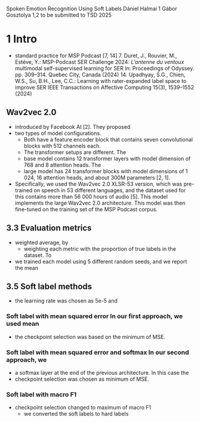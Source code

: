 Spoken Emotion Recognition Using Soft Labels
Dániel Halmai 1 Gábor Gosztolya 1,2
to be submitted to TSD 2025 

# 1 Intro

* standard practice for MSP Podcast [7, 14]
  7. Duret, J., Rouvier, M., Estéve, Y.: MSP-Podcast SER Challenge 2024:
    _L’antenne du ventoux_ multimodal self-supervised learning for SER
    In: Proceedings of Odyssey. pp. 309–314. Quebec City, Canada (2024)
  14. Upadhyay, S.G., Chien, W.S., Su, B.H., Lee, C.C.:
    Learning with rater-expanded label space to improve SER
    IEEE Transactions on Affective Computing 15(3), 1539–1552 (2024)

## Wav2vec 2.0

* introduced by Facebook AI [2]. They proposed 
* two types of model configurations. 
  * Both have a feature encoder block that contains seven convolutional blocks
    with 512 channels each. 
  * The transformer setups are different. The 
  * base model contains 12 transformer layers with model dimension of 768 and 8
    attention heads. The 
  * large model has 24 transformer blocks with model dimensions of 1 024, 16
    attention heads, and about 300M parameters [2, 1].
* Specifically, we used the Wav2vec 2.0 XLSR-53 version, which was pre-trained
  on speech in 53 different languages, and the dataset used for this contains
  more than 56 000 hours of audio [5]. This model implements the large Wav2vec
  2.0 architecture. This model was then fine-tuned on the training set of the
  MSP Podcast corpus.

##  3.3 Evaluation metrics

* weighted average, by 
  * weighting each metric with the proportion of true labels in the dataset. To
* we trained each model using 5 different random seeds, and we report the mean

## 3.5 Soft label methods

* the learning rate was chosen as 5e-5 and 

### Soft label with mean squared error In our first approach, we used mean

* the checkpoint selection was based on the minimum of MSE.

### Soft label with mean squared error and softmax In our second approach, we

* a softmax layer at the end of the previous architecture. In this case the
* checkpoint selection was chosen as minimum of MSE.

### Soft label with macro F1

* checkpoint selection changed to maximum of macro F1
  * we converted the soft labels to hard labels
